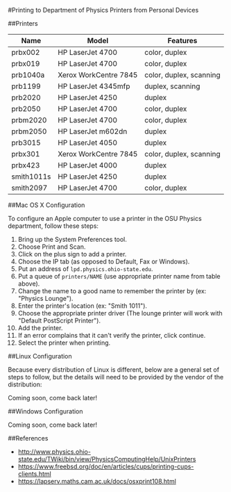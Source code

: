 ﻿#Printing to Department of Physics Printers from Personal Devices

##Printers

| Name | Model | Features |
|------|-------|----------|
| prbx002 | HP LaserJet 4700 | color, duplex |
| prbx019 | HP LaserJet 4700 | color, duplex |
| prb1040a | Xerox WorkCentre 7845 | color, duplex, scanning |
| prb1199 | HP LaserJet 4345mfp | duplex, scanning |
| prb2020 | HP LaserJet 4250 | duplex |
| prb2050 | HP LaserJet 4700 | color, duplex |
| prbm2020 | HP LaserJet 4700 | color, duplex |
| prbm2050 | HP LaserJet m602dn | duplex |
| prb3015 | HP LaserJet 4050 | duplex |
| prbx301 | Xerox WorkCentre 7845 | color, duplex, scanning |
| prbx423 | HP LaserJet 4000 | duplex |
| smith1011s | HP LaserJet 4250 | duplex |
| smith2097 | HP LaserJet 4700 | color, duplex |

##Mac OS X Configuration

To configure an Apple computer to use a printer in the OSU Physics department, follow these steps:

1. Bring up the System Preferences tool.
2. Choose Print and Scan.
3. Click on the plus sign to add a printer.
4. Choose the IP tab (as opposed to Default, Fax or Windows).
5. Put an address of <code>lpd.physics.ohio-state.edu</code>.
6. Put a queue of <code>printers/NAME</code> (use appropriate printer name from table above).
7. Change the name to a good name to remember the printer by (ex: "Physics Lounge").
8. Enter the printer's location (ex: "Smith 1011").
9. Choose the appropriate printer driver (The lounge printer will work with "Default PostScript Printer").
10. Add the printer.
11. If an error complains that it can't verify the printer, click continue.
12. Select the printer when printing.

##Linux Configuration

Because every distribution of Linux is different, below are a general
set of steps to follow, but the details will need to be provided by the
vendor of the distribution:

Coming soon, come back later!

##Windows Configuration

Coming soon, come back later!

##References

- http://www.physics.ohio-state.edu/TWiki/bin/view/PhysicsComputingHelp/UnixPrinters
- https://www.freebsd.org/doc/en/articles/cups/printing-cups-clients.html 
- https://lapserv.maths.cam.ac.uk/docs/osxprint108.html